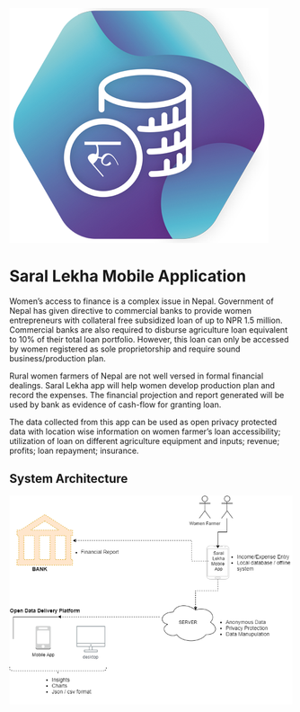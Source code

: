 ![Image of Saral Lekha App](/assets/sampatti_logo.png)

# Saral Lekha Mobile Application
Women’s access to finance is a complex issue in Nepal. Government of Nepal has given directive to commercial banks to provide women entrepreneurs with collateral free subsidized loan of up to NPR 1.5 million. Commercial banks are also required to disburse agriculture loan equivalent to 10% of their total loan portfolio. However, this loan can only be accessed by women registered as sole proprietorship and require sound business/production plan.

Rural women farmers of Nepal are not well versed in formal financial dealings. Saral Lekha app will help women develop production plan and record the expenses. The financial projection and report generated will be used by bank as evidence of cash-flow for granting loan.

The data collected from this app can be used as open privacy protected data with location wise information on women farmer’s loan accessibility; utilization of loan on different agriculture equipment and inputs; revenue; profits; loan repayment; insurance.

## System Architecture
![Image of Saral Lekha App](/assets/FinancialApp-System.png)